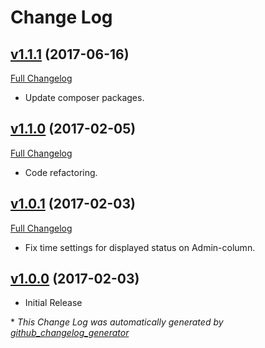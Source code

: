 # Change Log

## [v1.1.1](https://github.com/sectsect/acf-repeater-field-query/tree/v1.1.1) (2017-06-16)
[Full Changelog](https://github.com/sectsect/acf-repeater-field-query/compare/v1.1.0...v1.1.1)
- Update composer packages.

## [v1.1.0](https://github.com/sectsect/acf-repeater-field-query/tree/v1.1.0) (2017-02-05)
[Full Changelog](https://github.com/sectsect/acf-repeater-field-query/compare/v1.0.1...v1.1.0)
- Code refactoring.

## [v1.0.1](https://github.com/sectsect/acf-repeater-field-query/tree/v1.0.1) (2017-02-03)
[Full Changelog](https://github.com/sectsect/acf-repeater-field-query/compare/v1.0.0...v1.0.1)
- Fix time settings for displayed status on Admin-column.

## [v1.0.0](https://github.com/sectsect/acf-repeater-field-query/tree/v1.0.0) (2017-02-03)
- Initial Release

\* *This Change Log was automatically generated by [github_changelog_generator](https://github.com/skywinder/Github-Changelog-Generator)*
